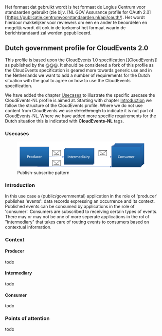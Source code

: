 Het formaat dat gebruikt wordt is het formaat de Logius Centrum voor standaarden gebruikt (zie bijv. [NL GOV Assurance profile for OAuth 2.0][(https://publicatie.centrumvoorstandaarden.nl/api/oauth/). Het wordt hierdoor makkelijker voor reviewers om een en ander te beoordelen en mogelijk wordt dit ook in de toekomst het formaat 
waarin de berichtstandaard zal worden gepubliceerd.

## Dutch government profile for CloudEvents 2.0  
This profile is based upon the CloudEvents 1.0 specification [[CloudEvents]] as published by the @@@. 
It should be considered a fork of this profile as the CloudEvents specification is geared more towards generic use and in the Netherlands we want to add a number of requirements for the Dutch situation with the goal to agree on how to use the CloudEvents specification. 

We have added the chapter [Usecases](#usecases) to illustrate the specific usecase the CloudEvents-NL profile is aimed at. Starting with chapter [Introduction](#introduction) we follow the structure of the CloudEvents profile. Where we do not use content from CloudEvents we use ~~strikethrough~~ to indicate it is not part of CloudEvents-NL. Where we have added more specific requirements for the Dutch situation this is indicated with **CloudEvents-NL** tags.

### Usecases
 <figure id='authorization_code'>
	<img src='media/use-case-pubsub1.png' width="600" />
	<figcaption>Publish-subscribe pattern</figcaption>
 </figure>

### Introduction
In this use case a (public/governmental) application in the role of 'producer' publishes 'events': data records expressing an occurrence and its context. 
Published events can be consumed by applications in the role of 'consumer'. Consumers are subscribed to receiving certain types of events.
There may or may not be one of more seperate applications in the rol of "intermediary" that takes care of routing events to consumers based on contextual information.

### Context

#### Producer

todo

#### Intermediary

todo

#### Consumer

todo

### Points of attention

todo